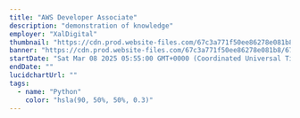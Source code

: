 ```yaml
---
title: "AWS Developer Associate"
description: "demonstration of knowledge"
employer: "XalDigital"
thumbnail: "https://cdn.prod.website-files.com/67c3a771f50ee86278e081b8/67d9223eab731d25520718d0_67cdc0cf171b8d001ca34b9d_developer_associate.png"
banner: "https://cdn.prod.website-files.com/67c3a771f50ee86278e081b8/67cbf2934837c3315bfedf4f_67cbe17608ea1ae1f6d26cf0_67cbdbac9edb7468375dfbb5_photo-1457369804613-52c61a468e7d.jpeg"
startDate: "Sat Mar 08 2025 05:55:00 GMT+0000 (Coordinated Universal Time)"
endDate: ""
lucidchartUrl: ""
tags:
  - name: "Python"
    color: "hsla(90, 50%, 50%, 0.3)"
---
```



